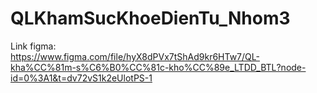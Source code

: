 # QLKhamSucKhoeDienTu_Nhom3
Link figma: <br/>
https://www.figma.com/file/hyX8dPVx7tShAd9kr6HTw7/QL-kha%CC%81m-s%C6%B0%CC%81c-kho%CC%89e_LTDD_BTL?node-id=0%3A1&t=dv72vS1k2eUlotPS-1
